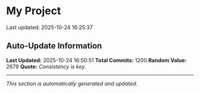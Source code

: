 # My Project


Last updated: 2025-10-24 16:25:37























































































































































































































































































































































































































































































































































































































































































































































































































































































































































































































































































































































































































































































































































































































































































































































































































































## Auto-Update Information

**Last Updated:** 2025-10-24 16:50:51
**Total Commits:** 1200
**Random Value:** 2679
**Quote:** _Consistency is key._

---
_This section is automatically generated and updated._